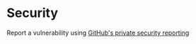 # Security

Report a vulnerability using [GitHub's private security reporting](https://github.com/CoasterFan5/Clubsaurus/security/advisories/new)
